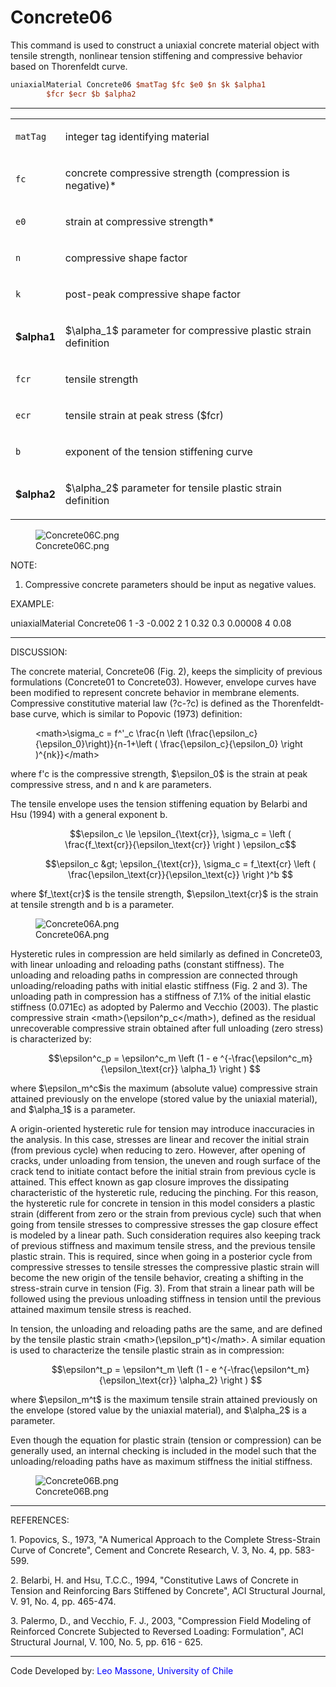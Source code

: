  # Concrete06

<p>This command is used to construct a uniaxial concrete material object
with tensile strength, nonlinear tension stiffening and compressive
behavior based on Thorenfeldt curve.</p>

```tcl
uniaxialMaterial Concrete06 $matTag $fc $e0 $n $k $alpha1
        $fcr $ecr $b $alpha2
```
<hr />
<table>
<tbody>
<tr class="odd">
<td><code class="parameter-table-variable">matTag</code></td>
<td><p>integer tag identifying material</p></td>
</tr>
<tr class="even">
<td><code class="parameter-table-variable">fc</code></td>
<td><p>concrete compressive strength (compression is negative)*</p></td>
</tr>
<tr class="odd">
<td><code class="parameter-table-variable">e0</code></td>
<td><p>strain at compressive strength*</p></td>
</tr>
<tr class="even">
<td><code class="parameter-table-variable">n</code></td>
<td><p>compressive shape factor</p></td>
</tr>
<tr class="odd">
<td><code class="parameter-table-variable">k</code></td>
<td><p>post-peak compressive shape factor</p></td>
</tr>
<tr class="even">
<td><p><strong>$alpha1</strong></p></td>
<td><p>$\alpha_1$ parameter for compressive
plastic strain definition</p></td>
</tr>
<tr class="odd">
<td><code class="parameter-table-variable">fcr</code></td>
<td><p>tensile strength</p></td>
</tr>
<tr class="even">
<td><code class="parameter-table-variable">ecr</code></td>
<td><p>tensile strain at peak stress ($fcr)</p></td>
</tr>
<tr class="odd">
<td><code class="parameter-table-variable">b</code></td>
<td><p>exponent of the tension stiffening curve</p></td>
</tr>
<tr class="even">
<td><p><strong>$alpha2</strong></p></td>
<td><p>$\alpha_2$ parameter for tensile plastic
strain definition</p></td>
</tr>
</tbody>
</table>
<figure>
<img src="/OpenSeesRT/contrib/static/Concrete06C.png" title="Concrete06C.png"
alt="Concrete06C.png" />
<figcaption aria-hidden="true">Concrete06C.png</figcaption>
</figure>
<p>NOTE:</p>
<ol>
<li>Compressive concrete parameters should be input as negative
values.</li>
</ol>
<p>EXAMPLE:</p>
<p>uniaxialMaterial Concrete06 1 -3 -0.002 2 1 0.32 0.3 0.00008 4
0.08</p>
<hr />
<p>DISCUSSION:</p>
<p>The concrete material, Concrete06 (Fig. 2), keeps the simplicity of
previous formulations (Concrete01 to Concrete03). However, envelope
curves have been modified to represent concrete behavior in membrane
elements. Compressive constitutive material law (?c-?c) is defined as
the Thorenfeldt-base curve, which is similar to Popovic (1973)
definition:</p>
<dl>
<dt></dt>
<dd>
&lt;math&gt;\sigma_c = f^'_c \frac{n \left
(\frac{\epsilon_c}{\epsilon_0}\right)}{n-1+\left (
\frac{\epsilon_c}{\epsilon_0} \right )^{nk}}&lt;/math&gt;
</dd>
</dl>
<p>where f'c is the compressive strength,
$\epsilon_0$ is the strain at peak compressive
stress, and n and k are parameters.</p>
<p>The tensile envelope uses the tension stiffening equation by Belarbi
and Hsu (1994) with a general exponent b.</p>
<dl>
<dt></dt>
<dd>

$$\epsilon_c \le \epsilon_{\text{cr}}, \sigma_c = \left (
\frac{f_\text{cr}}{\epsilon_\text{cr}} \right ) \epsilon_c$$

</dd>
</dl>
<dl>
<dt></dt>
<dd>

$$\epsilon_c &gt; \epsilon_{\text{cr}}, \sigma_c = f_\text{cr}
\left ( \frac{\epsilon_\text{cr}}{\epsilon_\text{c}} \right )^b
$$

</dd>
</dl>
<p>where $f_\text{cr}$ is the tensile strength,
$\epsilon_\text{cr}$ is the strain at tensile
strength and b is a parameter.</p>
<figure>
<img src="/OpenSeesRT/contrib/static/Concrete06A.png" title="Concrete06A.png"
alt="Concrete06A.png" />
<figcaption aria-hidden="true">Concrete06A.png</figcaption>
</figure>
<p>Hysteretic rules in compression are held similarly as defined in
Concrete03, with linear unloading and reloading paths (constant
stiffness). The unloading and reloading paths in compression are
connected through unloading/reloading paths with initial elastic
stiffness (Fig. 2 and 3). The unloading path in compression has a
stiffness of 7.1% of the initial elastic stiffness (0.071Ec) as adopted
by Palermo and Vecchio (2003). The plastic compressive strain
&lt;math&gt;(\epsilon^p_c&lt;/math&gt;), defined as the residual
unrecoverable compressive strain obtained after full unloading (zero
stress) is characterized by:</p>
<dl>
<dt></dt>
<dd>

$$\epsilon^c_p = \epsilon^c_m \left (1 - e
^{-\frac{\epsilon^c_m}{\epsilon_\text{cr}} \alpha_1} \right )
$$

</dd>
</dl>
<p>where $\epsilon_m^c$is the maximum (absolute
value) compressive strain attained previously on the envelope (stored
value by the uniaxial material), and $\alpha_1$
is a parameter.</p>
<p>A origin-oriented hysteretic rule for tension may introduce
inaccuracies in the analysis. In this case, stresses are linear and
recover the initial strain (from previous cycle) when reducing to zero.
However, after opening of cracks, under unloading from tension, the
uneven and rough surface of the crack tend to initiate contact before
the initial strain from previous cycle is attained. This effect known as
gap closure improves the dissipating characteristic of the hysteretic
rule, reducing the pinching. For this reason, the hysteretic rule for
concrete in tension in this model considers a plastic strain (different
from zero or the strain from previous cycle) such that when going from
tensile stresses to compressive stresses the gap closure effect is
modeled by a linear path. Such consideration requires also keeping track
of previous stiffness and maximum tensile stress, and the previous
tensile plastic strain. This is required, since when going in a
posterior cycle from compressive stresses to tensile stresses the
compressive plastic strain will become the new origin of the tensile
behavior, creating a shifting in the stress-strain curve in tension
(Fig. 3). From that strain a linear path will be followed using the
previous unloading stiffness in tension until the previous attained
maximum tensile stress is reached.</p>
<p>In tension, the unloading and reloading paths are the same, and are
defined by the tensile plastic strain
&lt;math&gt;(\epsilon_p^t)&lt;/math&gt;. A similar equation is used to
characterize the tensile plastic strain as in compression:</p>
<dl>
<dt></dt>
<dd>

$$\epsilon^t_p = \epsilon^t_m \left (1 - e
^{-\frac{\epsilon^t_m}{\epsilon_\text{cr}} \alpha_2} \right )
$$

</dd>
</dl>
<p>where $\epsilon_m^t$ is the maximum tensile
strain attained previously on the envelope (stored value by the uniaxial
material), and $\alpha_2$ is a parameter.</p>
<p>Even though the equation for plastic strain (tension or compression)
can be generally used, an internal checking is included in the model
such that the unloading/reloading paths have as maximum stiffness the
initial stiffness.</p>
<figure>
<img src="/OpenSeesRT/contrib/static/Concrete06B.png" title="Concrete06B.png"
alt="Concrete06B.png" />
<figcaption aria-hidden="true">Concrete06B.png</figcaption>
</figure>
<hr />
<p>REFERENCES:</p>
<p>1. Popovics, S., 1973, "A Numerical Approach to the Complete
Stress-Strain Curve of Concrete", Cement and Concrete Research, V. 3,
No. 4, pp. 583-599.</p>
<p>2. Belarbi, H. and Hsu, T.C.C., 1994, "Constitutive Laws of Concrete
in Tension and Reinforcing Bars Stiffened by Concrete", ACI Structural
Journal, V. 91, No. 4, pp. 465-474.</p>
<p>3. Palermo, D., and Vecchio, F. J., 2003, "Compression Field Modeling
of Reinforced Concrete Subjected to Reversed Loading: Formulation", ACI
Structural Journal, V. 100, No. 5, pp. 616 - 625.</p>
<hr />
<p>Code Developed by: <span style="color:blue"> Leo Massone,
University of Chile </span></p>
